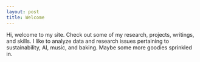 ```yaml
---
layout: post
title: Welcome 
---
```


Hi, welcome to my site. Check out some of my research, projects, writings, and skills. I like to analyze data and research issues pertaining to sustainability, AI, music, and baking. Maybe some more goodies sprinkled in.